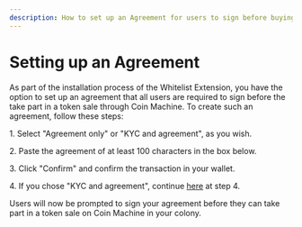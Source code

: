```yaml
---
description: How to set up an Agreement for users to sign before buying tokens.
---
```


# Setting up an Agreement

As part of the installation process of the Whitelist Extension, you have the option to set up an agreement that all users are required to sign before the take part in a token sale through Coin Machine. To create such an agreement, follow these steps:

1\. Select "Agreement only" or "KYC and agreement", as you wish.

2\. Paste the agreement of at least 100 characters in the box below.

3\. Click "Confirm" and confirm the transaction in your wallet.

4\. If you chose "KYC and agreement", continue [here](https://colony.gitbook.io/colony/extensions/whitelist/setting-up-kyc) at step 4.

Users will now be prompted to sign your agreement before they can take part in a token sale on Coin Machine in your colony.
